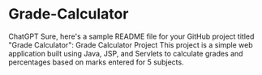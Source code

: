 # Grade-Calculator
 ChatGPT Sure, here's a sample README file for your GitHub project titled "Grade Calculator":  Grade Calculator Project This project is a simple web application built using Java, JSP, and Servlets to calculate grades and percentages based on marks entered for 5 subjects.
